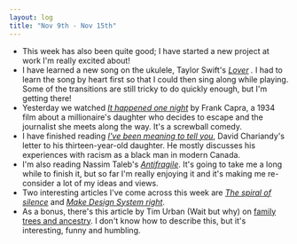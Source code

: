```yaml
---
layout: log
title: "Nov 9th - Nov 15th"
---
```

- This week has also been quite good; I have started a new project at work I'm really excited about!
- I have learned a new song on the ukulele, Taylor Swift's *[Lover](https://www.youtube.com/watch?v=NnNIb54ggGA) .* I had to learn the song by heart first so that I could then sing along while playing. Some of the transitions are still tricky to do quickly enough, but I'm getting there!
- Yesterday we watched *[It happened one night](https://en.wikipedia.org/wiki/It_Happened_One_Night)* by Frank Capra, a 1934 film about a millionaire's daughter who decides to escape and the journalist she meets along the way. It's a screwball comedy.
- I have finished reading [*I've been meaning to tell you*](https://www.goodreads.com/book/show/37487246-i-ve-been-meaning-to-tell-you), David Chariandy's letter to his thirteen-year-old daughter. He mostly discusses his experiences with racism as a black man in modern Canada.
- I'm also reading Nassim Taleb's *[Antifragile](https://www.goodreads.com/book/show/13530973-antifragile)*. It's going to take me a long while to finish it, but so far I'm really enjoying it and it's making me re-consider a lot of my ideas and views.
- Two interesting articles I've come across this week are [*The spiral of silence*](https://fs.blog/2020/09/spiral-of-silence/) and [*Make Design System right*](https://blog.plantapp.io/post/make-design-system-right).
- As a bonus, there's this article by Tim Urban (Wait but why) on [family trees and ancestry](https://waitbutwhy.com/2014/01/your-family-past-present-and-future.html). I don't know how to describe this, but it's interesting, funny and humbling.
